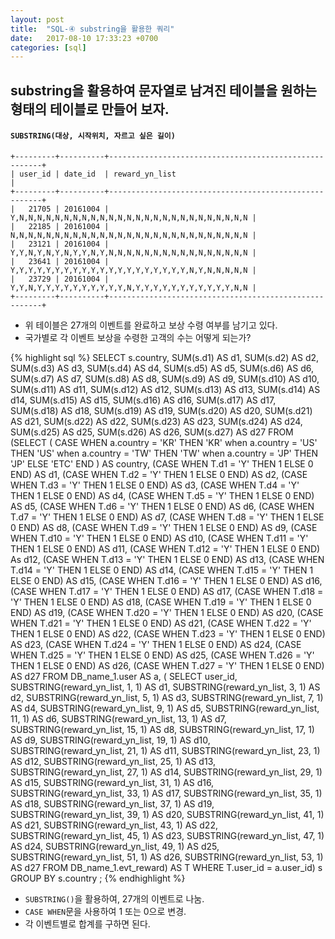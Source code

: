 ```yaml
---
layout: post
title:  "SQL-④ substring을 활용한 쿼리"
date:   2017-08-10 17:33:23 +0700
categories: [sql]
---
```

## substring을 활용하여 문자열로 남겨진 테이블을 원하는 형태의 테이블로 만들어 보자.
#### `SUBSTRING(대상, 시작위치, 자르고 싶은 길이)`

```
+---------+----------+-------------------------------------------------------+
| user_id | date_id  | reward_yn_list                                        |
+---------+----------+-------------------------------------------------------+
|   21705 | 20161004 | Y,N,N,N,N,N,N,N,N,N,N,N,N,N,N,N,N,N,N,N,N,N,N,N,N,N,N |
|   22185 | 20161004 | N,N,N,N,N,N,N,N,N,N,N,N,N,N,N,N,N,N,N,N,N,N,N,N,N,N,N |
|   23121 | 20161004 | Y,Y,N,Y,N,Y,N,Y,Y,N,Y,N,N,N,N,N,N,N,N,N,N,N,N,N,N,N,N |
|   23641 | 20161004 | Y,Y,Y,Y,Y,Y,Y,Y,Y,Y,Y,Y,Y,Y,Y,Y,Y,Y,Y,Y,N,Y,N,N,N,N,N |
|   23729 | 20161004 | Y,Y,N,Y,Y,Y,Y,Y,Y,Y,Y,Y,Y,N,Y,Y,Y,Y,Y,Y,Y,Y,Y,Y,Y,N,N |
+---------+----------+-------------------------------------------------------+
```
- 위 테이블은 27개의 이벤트를 완료하고 보상 수령 여부를 남기고 있다.
- 국가별로 각 이벤트 보상을 수령한 고객의 수는 어떻게 되는가?

{% highlight sql %}
SELECT s.country,
  SUM(s.d1) AS d1,
  SUM(s.d2) AS d2,
  SUM(s.d3) AS d3,
  SUM(s.d4) AS d4,
  SUM(s.d5) AS d5,
  SUM(s.d6) AS d6,
  SUM(s.d7) AS d7,
  SUM(s.d8) AS d8,
  SUM(s.d9) AS d9,
  SUM(s.d10) AS d10,
  SUM(s.d11) AS d11,
  SUM(s.d12) AS d12,
  SUM(s.d13) AS d13,
  SUM(s.d14) AS d14,
  SUM(s.d15) AS d15,
  SUM(s.d16) AS d16,
  SUM(s.d17) AS d17,
  SUM(s.d18) AS d18,
  SUM(s.d19) AS d19,
  SUM(s.d20) AS d20,
  SUM(s.d21) AS d21,
  SUM(s.d22) AS d22,
  SUM(s.d23) AS d23,
  SUM(s.d24) AS d24,
  SUM(s.d25) AS d25,
  SUM(s.d26) AS d26,
  SUM(s.d27) AS d27
FROM
  (SELECT
    (
        CASE WHEN a.country = 'KR' THEN 'KR'
        when a.country = 'US' THEN 'US'
        when a.country = 'TW' THEN 'TW'
        when a.country = 'JP' THEN 'JP'
        ELSE 'ETC'
        END
    ) AS country,
    (CASE WHEN T.d1 = 'Y' THEN 1 ELSE 0 END) AS d1,
    (CASE WHEN T.d2 = 'Y' THEN 1 ELSE 0 END) AS d2,
    (CASE WHEN T.d3 = 'Y' THEN 1 ELSE 0 END) AS d3,
    (CASE WHEN T.d4 = 'Y' THEN 1 ELSE 0 END) AS d4,
    (CASE WHEN T.d5 = 'Y' THEN 1 ELSE 0 END) AS d5,
    (CASE WHEN T.d6 = 'Y' THEN 1 ELSE 0 END) AS d6,
    (CASE WHEN T.d7 = 'Y' THEN 1 ELSE 0 END) AS d7,
    (CASE WHEN T.d8 = 'Y' THEN 1 ELSE 0 END) AS d8,
    (CASE WHEN T.d9 = 'Y' THEN 1 ELSE 0 END) AS d9,
    (CASE WHEN T.d10 = 'Y' THEN 1 ELSE 0 END) AS d10,
    (CASE WHEN T.d11 = 'Y' THEN 1 ELSE 0 END) AS d11,
    (CASE WHEN T.d12 = 'Y' THEN 1 ELSE 0 END) As d12,
    (CASE WHEN T.d13 = 'Y' THEN 1 ELSE 0 END) AS d13,
    (CASE WHEN T.d14 = 'Y' THEN 1 ELSE 0 END) AS d14,
    (CASE WHEN T.d15 = 'Y' THEN 1 ELSE 0 END) AS d15,
    (CASE WHEN T.d16 = 'Y' THEN 1 ELSE 0 END) AS d16,
    (CASE WHEN T.d17 = 'Y' THEN 1 ELSE 0 END) AS d17,
    (CASE WHEN T.d18 = 'Y' THEN 1 ELSE 0 END) AS d18,
    (CASE WHEN T.d19 = 'Y' THEN 1 ELSE 0 END) AS d19,
    (CASE WHEN T.d20 = 'Y' THEN 1 ELSE 0 END) AS d20,
    (CASE WHEN T.d21 = 'Y' THEN 1 ELSE 0 END) AS d21,
    (CASE WHEN T.d22 = 'Y' THEN 1 ELSE 0 END) AS d22,
    (CASE WHEN T.d23 = 'Y' THEN 1 ELSE 0 END) AS d23,
    (CASE WHEN T.d24 = 'Y' THEN 1 ELSE 0 END) AS d24,
    (CASE WHEN T.d25 = 'Y' THEN 1 ELSE 0 END) AS d25,
    (CASE WHEN T.d26 = 'Y' THEN 1 ELSE 0 END) AS d26,
    (CASE WHEN T.d27 = 'Y' THEN 1 ELSE 0 END) AS d27
    FROM DB_name_1.user AS a, 
        (
            SELECT user_id,
                SUBSTRING(reward_yn_list, 1, 1) AS d1,
                SUBSTRING(reward_yn_list, 3, 1) AS d2,
                SUBSTRING(reward_yn_list, 5, 1) AS d3,
                SUBSTRING(reward_yn_list, 7, 1) AS d4,
                SUBSTRING(reward_yn_list, 9, 1) AS d5,
                SUBSTRING(reward_yn_list, 11, 1) AS d6,
                SUBSTRING(reward_yn_list, 13, 1) AS d7,
                SUBSTRING(reward_yn_list, 15, 1) AS d8,
                SUBSTRING(reward_yn_list, 17, 1) AS d9,
                SUBSTRING(reward_yn_list, 19, 1) AS d10,
                SUBSTRING(reward_yn_list, 21, 1) AS d11,
                SUBSTRING(reward_yn_list, 23, 1) AS d12,
                SUBSTRING(reward_yn_list, 25, 1) AS d13,
                SUBSTRING(reward_yn_list, 27, 1) AS d14,
                SUBSTRING(reward_yn_list, 29, 1) AS d15,
                SUBSTRING(reward_yn_list, 31, 1) AS d16,
                SUBSTRING(reward_yn_list, 33, 1) AS d17,
                SUBSTRING(reward_yn_list, 35, 1) AS d18,
                SUBSTRING(reward_yn_list, 37, 1) AS d19,
                SUBSTRING(reward_yn_list, 39, 1) AS d20,
                SUBSTRING(reward_yn_list, 41, 1) AS d21,
                SUBSTRING(reward_yn_list, 43, 1) AS d22,
                SUBSTRING(reward_yn_list, 45, 1) AS d23,
                SUBSTRING(reward_yn_list, 47, 1) AS d24,
                SUBSTRING(reward_yn_list, 49, 1) AS d25,
                SUBSTRING(reward_yn_list, 51, 1) AS d26,
                SUBSTRING(reward_yn_list, 53, 1) AS d27
        FROM DB_name_1.evt_reward) AS T
  WHERE T.user_id = a.user_id) s
GROUP BY s.country
;
{% endhighlight %}
- `SUBSTRING()`을 활용하여, 27개의 이벤트로 나눔.
- `CASE WHEN`문을 사용하여 1 또는 0으로 변경.
- 각 이벤트별로 합계를 구하면 된다.